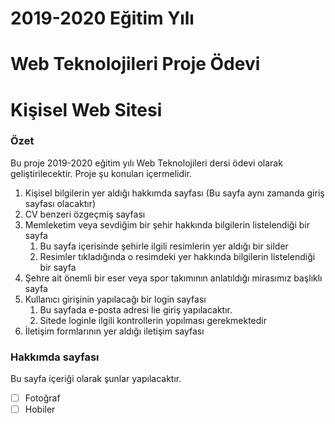 # 2019-2020 Eğitim Yılı
# Web Teknolojileri Proje Ödevi
# Kişisel Web Sitesi

### Özet
Bu proje 2019-2020 eğitim yılı Web Teknolojileri dersi ödevi olarak geliştirilecektir.
Proje şu konuları içermelidir.

1. Kişisel bilgilerin yer aldığı hakkımda sayfası (Bu sayfa aynı zamanda giriş sayfası olacaktır)
1. CV benzeri özgeçmiş sayfası
1. Memleketim veya sevdiğim bir şehir hakkında bilgilerin listelendiği bir sayfa
	1. Bu sayfa içerisinde şehirle ilgili resimlerin yer aldığı bir silder
	1. Resimler tıkladığında o resimdeki yer hakkında bilgilerin listelendiği bir sayfa
1. Şehre ait önemli bir eser veya spor takımının anlatıldığı mirasımız başlıklı sayfa
1. Kullanıcı girişinin yapılacağı bir login sayfası
	1. Bu sayfada e-posta adresi lie giriş yapılacaktır.
	1. Sitede loginle ilgili kontrollerin yopılması gerekmektedir
1. İletişim formlarının yer aldığı iletişim sayfası

### Hakkımda sayfası

Bu sayfa içeriği olarak şunlar yapılacaktır.

- [ ] Fotoğraf
- [ ] Hobiler
